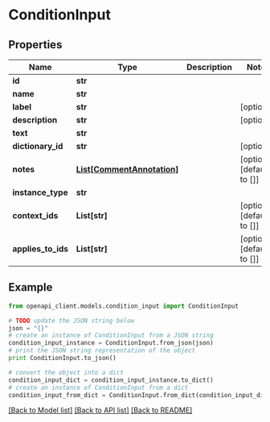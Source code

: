 # ConditionInput


## Properties
Name | Type | Description | Notes
------------ | ------------- | ------------- | -------------
**id** | **str** |  | 
**name** | **str** |  | 
**label** | **str** |  | [optional] 
**description** | **str** |  | [optional] 
**text** | **str** |  | 
**dictionary_id** | **str** |  | [optional] 
**notes** | [**List[CommentAnnotation]**](CommentAnnotation.md) |  | [optional] [default to []]
**instance_type** | **str** |  | 
**context_ids** | **List[str]** |  | [optional] [default to []]
**applies_to_ids** | **List[str]** |  | [optional] [default to []]

## Example

```python
from openapi_client.models.condition_input import ConditionInput

# TODO update the JSON string below
json = "{}"
# create an instance of ConditionInput from a JSON string
condition_input_instance = ConditionInput.from_json(json)
# print the JSON string representation of the object
print ConditionInput.to_json()

# convert the object into a dict
condition_input_dict = condition_input_instance.to_dict()
# create an instance of ConditionInput from a dict
condition_input_from_dict = ConditionInput.from_dict(condition_input_dict)
```
[[Back to Model list]](../README.md#documentation-for-models) [[Back to API list]](../README.md#documentation-for-api-endpoints) [[Back to README]](../README.md)


